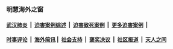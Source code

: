 
### 明慧海外之窗

####  [武汉肺炎](indexes/365.md?t=07132200) &nbsp;|&nbsp;  [迫害案例综述](indexes/328.md?t=07132200) &nbsp;|&nbsp; [迫害致死案例](indexes/277.md?t=07132200)  &nbsp;|&nbsp; [更多迫害案例](indexes/81.md?t=07132200)  &nbsp;|&nbsp; 
####  [时事评论](indexes/19.md?t=07132200) &nbsp;|&nbsp; [海外简讯](indexes/245.md?t=07132200)&nbsp;|&nbsp;  [社会支持](indexes/140.md?t=07132200) &nbsp;|&nbsp; [褒奖决议](indexes/282.md?t=07132200) &nbsp;|&nbsp; [社区报道](indexes/91.md?t=07132200)  &nbsp;|&nbsp; [天人之间](indexes/78.md?t=07132200) 

